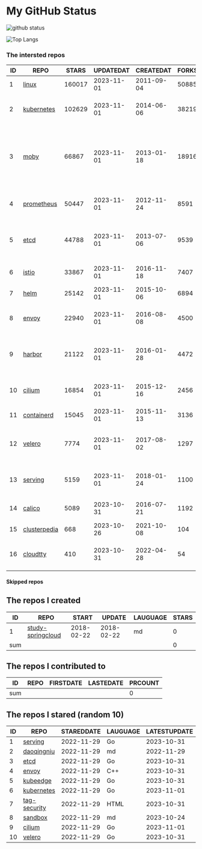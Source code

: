 # My GitHub Status

<img src="https://github-readme-stats-1.yihong0618.vercel.app/api?username=daoqingniu&show_icons=true&&&hide_title=true&count_private=true" alt="github status" />

![Top Langs](https://github-readme-stats-1.yihong0618.vercel.app/api/top-langs/?username=daoqingniu&layout=compact)

<!--START_SECTION:github_repos-->
### The intersted repos
| ID |                              REPO                               | STARS  | UPDATEDAT  | CREATEDAT  | FORKSCOUNT |                                                DESCRIPTIONS                                                |
|----|-----------------------------------------------------------------|--------|------------|------------|------------|------------------------------------------------------------------------------------------------------------|
|  1 | [linux](https://github.com/torvalds/linux)                      | 160017 | 2023-11-01 | 2011-09-04 |      50885 | Linux kernel source tree                                                                                   |
|  2 | [kubernetes](https://github.com/kubernetes/kubernetes)          | 102629 | 2023-11-01 | 2014-06-06 |      38219 | Production-Grade Container Scheduling and Management                                                       |
|  3 | [moby](https://github.com/moby/moby)                            |  66867 | 2023-11-01 | 2013-01-18 |      18916 | The Moby Project - a collaborative project for the container ecosystem to assemble container-based systems |
|  4 | [prometheus](https://github.com/prometheus/prometheus)          |  50447 | 2023-11-01 | 2012-11-24 |       8591 | The Prometheus monitoring system and time series database.                                                 |
|  5 | [etcd](https://github.com/etcd-io/etcd)                         |  44788 | 2023-11-01 | 2013-07-06 |       9539 | Distributed reliable key-value store for the most critical data of a distributed system                    |
|  6 | [istio](https://github.com/istio/istio)                         |  33867 | 2023-11-01 | 2016-11-18 |       7407 | Connect, secure, control, and observe services.                                                            |
|  7 | [helm](https://github.com/helm/helm)                            |  25142 | 2023-11-01 | 2015-10-06 |       6894 | The Kubernetes Package Manager                                                                             |
|  8 | [envoy](https://github.com/envoyproxy/envoy)                    |  22940 | 2023-11-01 | 2016-08-08 |       4500 | Cloud-native high-performance edge/middle/service proxy                                                    |
|  9 | [harbor](https://github.com/goharbor/harbor)                    |  21122 | 2023-11-01 | 2016-01-28 |       4472 | An open source trusted cloud native registry project that stores, signs, and scans content.                |
| 10 | [cilium](https://github.com/cilium/cilium)                      |  16854 | 2023-11-01 | 2015-12-16 |       2456 | eBPF-based Networking, Security, and Observability                                                         |
| 11 | [containerd](https://github.com/containerd/containerd)          |  15045 | 2023-11-01 | 2015-11-13 |       3136 | An open and reliable container runtime                                                                     |
| 12 | [velero](https://github.com/vmware-tanzu/velero)                |   7774 | 2023-11-01 | 2017-08-02 |       1297 | Backup and migrate Kubernetes applications and their persistent volumes                                    |
| 13 | [serving](https://github.com/knative/serving)                   |   5159 | 2023-11-01 | 2018-01-24 |       1100 | Kubernetes-based, scale-to-zero, request-driven compute                                                    |
| 14 | [calico](https://github.com/projectcalico/calico)               |   5089 | 2023-10-31 | 2016-07-21 |       1192 | Cloud native networking and network security                                                               |
| 15 | [clusterpedia](https://github.com/clusterpedia-io/clusterpedia) |    668 | 2023-10-26 | 2021-10-08 |        104 | The Encyclopedia of Kubernetes clusters                                                                    |
| 16 | [cloudtty](https://github.com/cloudtty/cloudtty)                |    410 | 2023-10-31 | 2022-04-28 |         54 | A Friendly Kubernetes CloudShell (Web Terminal) !                                                          |



#### Skipped repos
<!--END_SECTION:github_repos-->

<!--START_SECTION:my_github-->
## The repos I created
| ID  |                                 REPO                                 |   START    |   UPDATE   | LAUGUAGE | STARS |
|-----|----------------------------------------------------------------------|------------|------------|----------|-------|
|   1 | [study-springcloud](https://github.com/daoqingniu/study-springcloud) | 2018-02-22 | 2018-02-22 | md       |     0 |
| sum |                                                                      |            |            |          |     0 |

## The repos I contributed to
| ID  | REPO | FIRSTDATE | LASTEDATE | PRCOUNT |
|-----|------|-----------|-----------|---------|
| sum |      |           |           |       0 |

## The repos I stared (random 10)
| ID |                          REPO                          | STAREDDATE | LAUGUAGE | LATESTUPDATE |
|----|--------------------------------------------------------|------------|----------|--------------|
|  1 | [serving](https://github.com/knative/serving)          | 2022-11-29 | Go       | 2023-10-31   |
|  2 | [daoqingniu](https://github.com/daoqingniu/daoqingniu) | 2022-11-29 | md       | 2022-11-29   |
|  3 | [etcd](https://github.com/etcd-io/etcd)                | 2022-11-29 | Go       | 2023-10-31   |
|  4 | [envoy](https://github.com/envoyproxy/envoy)           | 2022-11-29 | C++      | 2023-10-31   |
|  5 | [kubeedge](https://github.com/kubeedge/kubeedge)       | 2022-11-29 | Go       | 2023-10-31   |
|  6 | [kubernetes](https://github.com/kubernetes/kubernetes) | 2022-11-29 | Go       | 2023-11-01   |
|  7 | [tag-security](https://github.com/cncf/tag-security)   | 2022-11-29 | HTML     | 2023-10-31   |
|  8 | [sandbox](https://github.com/cncf/sandbox)             | 2022-11-29 | md       | 2023-10-24   |
|  9 | [cilium](https://github.com/cilium/cilium)             | 2022-11-29 | Go       | 2023-11-01   |
| 10 | [velero](https://github.com/vmware-tanzu/velero)       | 2022-11-29 | Go       | 2023-10-31   |

<!--END_SECTION:my_github-->
